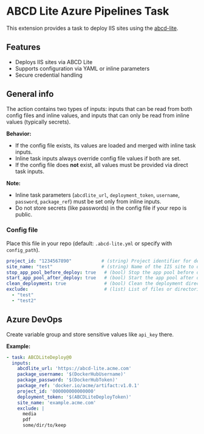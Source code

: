 # ABCD Lite Azure Pipelines Task

This extension provides a task to deploy IIS sites using the [abcd-lite](https://github.com/1k-off/abcd-lite).

## Features

- Deploys IIS sites via ABCD Lite
- Supports configuration via YAML or inline parameters
- Secure credential handling

## General info
The action contains two types of inputs: inputs that can be read from both config files and inline values, and inputs that can only be read from inline values (typically secrets).

**Behavior:**
- If the config file exists, its values are loaded and merged with inline task inputs.
- Inline task inputs always override config file values if both are set.
- If the config file does **not** exist, all values must be provided via direct task inputs.

**Note:**
- Inline task parameters (`abcdlite_url`, `deployment_token`, `username`, `password`, `package_ref`) must be set only from inline inputs.
- Do not store secrets (like passwords) in the config file if your repo is public.


### Config file
Place this file in your repo (default: `.abcd-lite.yml` or specify with `config_path`).

```yaml
project_id: "1234567890"           # (string) Project identifier for deployment
site_name: "test"                  # (string) Name of the IIS site to deploy to
stop_app_pool_before_deploy: true   # (bool) Stop the app pool before deployment
start_app_pool_after_deploy: true   # (bool) Start the app pool after deployment
clean_deployment: true              # (bool) Clean the deployment directory before deploying
exclude:                            # (list) List of files or directories to exclude from deployment
  - "test"
  - "test2"
```

## Azure DevOps

Create variable group and store sensitive values like `api_key` there.

**Example:**
```yaml
- task: ABCDLiteDeploy@0
  inputs:
    abcdlite_url: 'https://abcd-lite.acme.com'
    package_username: '$(DockerHubUsername)'
    package_password: '$(DockerHubToken)'
    package_ref: 'docker.io/acme/artifact:v1.0.1'
    project_id: '000000000000000'
    deployment_token: '$(ABCDLiteDeployToken)'
    site_name: 'example.acme.com'
    exclude: |
      media
      pdf
      some/dir/to/keep
```